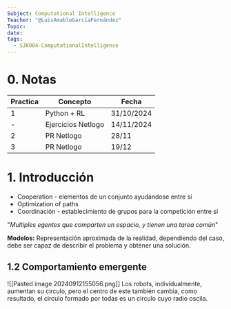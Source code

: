 ```yaml
---
Subject: Computational Intelligence
Teacher: "@LuisAmableGarcíaFernández"
Topic: 
date: 
tags:
  - SJK004-ComputationalIntelligence
---
```

# 0. Notas

| Practica | Concepto           | Fecha      |
| -------- | ------------------ | ---------- |
| 1        | Python + RL        | 31/10/2024 |
| -        | Ejercicios Netlogo | 14/11/2024 |
| 2        | PR Netlogo         | 28/11      |
| 3        | PR Netlogo<br>     | 19/12      |

# 1. Introducción

- Cooperation - elementos de un conjunto ayudándose entre sí
- Optimization of paths
- Coordinación - establecimiento de grupos para la competición entre sí

"*Multiples egentes que comparten un espacio, y tienen una tarea común*"

**Modelos:** Representación aproximada de la realidad, dependiendo del caso, debe ser capaz de describir el problema y obtener una solución.

## 1.2 Comportamiento emergente
![[Pasted image 20240912155056.png]]
Los robots, individualmente, aumentan su circulo, pero el centro de este también cambia, como resultado, el circulo formado por todas es un circulo cuyo radio oscila.